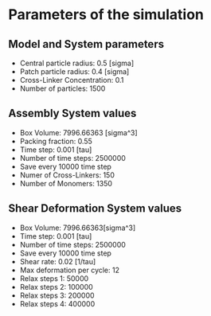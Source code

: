 # Parameters of the simulation


## Model and System parameters

- Central particle radius: 0.5 [sigma]
- Patch particle radius: 0.4 [sigma]
- Cross-Linker Concentration: 0.1
- Number of particles: 1500

 ## Assembly System values 

- Box Volume: 7996.66363 [sigma^3]
- Packing fraction: 0.55
- Time step: 0.001 [tau]
- Number of time steps: 2500000
- Save every 10000 time step
- Numer of Cross-Linkers: 150
- Number of Monomers: 1350

 ## Shear Deformation System values 

- Box Volume: 7996.66363[sigma^3]
- Time step: 0.001 [tau]
- Number of time steps: 2500000
- Save every 10000 time step
- Shear rate: 0.02 [1/tau]
- Max deformation per cycle: 12
- Relax steps 1: 50000
- Relax steps 2: 100000
- Relax steps 3: 200000
- Relax steps 4: 400000
